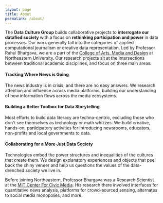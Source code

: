 ```yaml
---
layout: page
title: About
permalink: /about/
---
```


The **Data Culture Group** builds collaborative projects to **interrogate our datafied society** with a focus on **rethinking participation and power** in data processes. Our work generally fall into the categories of applied computational journalism or creative data representation. Led by Professor Rahul Bhargava, we are a part of the [College of Arts, Media and Design](http://camd.northeastern.edu) at Northeastern University. Our research projects sit at the intersections between traditional academic disciplines, and focus on three main areas:

#### Tracking Where News is Going

The news industry is in crisis, and there are no easy answers. We research attention and influence across media platforms, building our understanding of how information flows across the media ecosystems.

#### Building a Better Toolbox for Data Storytelling

Most efforts to build data literacy are techno-centric, excluding those who don't see themselves as technology or math whizzes. We build creative, hands-on, participatory activities for introducing newsrooms, educators, non-profits and local governments to data.

#### Collaborating for a More Just Data Society

Technologies embed the power structures and inequalities of the cultures that create them. We design explanatory experiences and objects that peel back the shiny veneer and help us questions the values of the data-drenched society we live in.

Before joining Northeastern, Professor Bhargava was a Research Scientist at the [MIT Center For Civic Media](https://civic.mit.edu). His research there involved interfaces for quantitative news analysis, platforms for crowd-sourced sensing, alternates to social media monopolies, and more.
